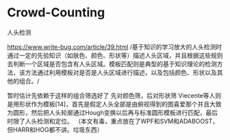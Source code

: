 # Crowd-Counting
人头检测

https://www.write-bug.com/article/39.html
/基于知识的学习放大的人头检测时通过一定的先验知识（如肤色、颜色、形状等）描述人头区域，并且根据这些规则去判断一个区域是否包含有人头区域。模板匹配则是典型的基于知识理论的检测方法，该方法通过利用模板对是否是人头区域进行描述，以及包括颜色、形状以及其他的组合。/

暂时估计先依赖于这样的组合筛选好了
先对颜色筛，后对形状筛
Viecente等人则是用形状作为模板[14]，首先是假定人头全部是由俯视得到的图喜爱那个并且大致为圆形，然后把人头轮廓通过Hough变换以后再与标准圆形模板进行匹配，最后时限了人头检测和定位。
（本文有毒，重点放在了WPF和SVM和ADABOOST，但HARR和HOG都不讲。垃圾东西）
